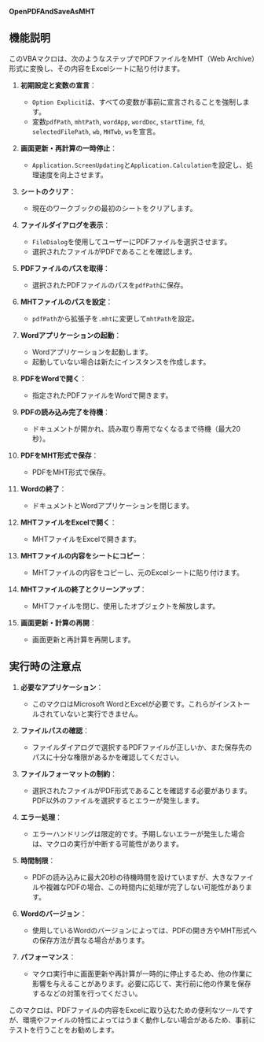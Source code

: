 **OpenPDFAndSaveAsMHT**
## 機能説明

このVBAマクロは、次のようなステップでPDFファイルをMHT（Web Archive）形式に変換し、その内容をExcelシートに貼り付けます。

1. **初期設定と変数の宣言**：
    - `Option Explicit`は、すべての変数が事前に宣言されることを強制します。
    - 変数`pdfPath`, `mhtPath`, `wordApp`, `wordDoc`, `startTime`, `fd`, `selectedFilePath`, `wb`, `MHTwb`, `ws`を宣言。

2. **画面更新・再計算の一時停止**：
    - `Application.ScreenUpdating`と`Application.Calculation`を設定し、処理速度を向上させます。

3. **シートのクリア**：
    - 現在のワークブックの最初のシートをクリアします。

4. **ファイルダイアログを表示**：
    - `FileDialog`を使用してユーザーにPDFファイルを選択させます。
    - 選択されたファイルがPDFであることを確認します。

5. **PDFファイルのパスを取得**：
    - 選択されたPDFファイルのパスを`pdfPath`に保存。

6. **MHTファイルのパスを設定**：
    - `pdfPath`から拡張子を`.mht`に変更して`mhtPath`を設定。

7. **Wordアプリケーションの起動**：
    - Wordアプリケーションを起動します。
    - 起動していない場合は新たにインスタンスを作成します。

8. **PDFをWordで開く**：
    - 指定されたPDFファイルをWordで開きます。

9. **PDFの読み込み完了を待機**：
    - ドキュメントが開かれ、読み取り専用でなくなるまで待機（最大20秒）。

10. **PDFをMHT形式で保存**：
    - PDFをMHT形式で保存。

11. **Wordの終了**：
    - ドキュメントとWordアプリケーションを閉じます。

12. **MHTファイルをExcelで開く**：
    - MHTファイルをExcelで開きます。

13. **MHTファイルの内容をシートにコピー**：
    - MHTファイルの内容をコピーし、元のExcelシートに貼り付けます。

14. **MHTファイルの終了とクリーンアップ**：
    - MHTファイルを閉じ、使用したオブジェクトを解放します。

15. **画面更新・計算の再開**：
    - 画面更新と再計算を再開します。

## 実行時の注意点

1. **必要なアプリケーション**：
    - このマクロはMicrosoft WordとExcelが必要です。これらがインストールされていないと実行できません。

2. **ファイルパスの確認**：
    - ファイルダイアログで選択するPDFファイルが正しいか、また保存先のパスに十分な権限があるかを確認してください。

3. **ファイルフォーマットの制約**：
    - 選択されたファイルがPDF形式であることを確認する必要があります。PDF以外のファイルを選択するとエラーが発生します。

4. **エラー処理**：
    - エラーハンドリングは限定的です。予期しないエラーが発生した場合は、マクロの実行が中断する可能性があります。

5. **時間制限**：
    - PDFの読み込みに最大20秒の待機時間を設けていますが、大きなファイルや複雑なPDFの場合、この時間内に処理が完了しない可能性があります。

6. **Wordのバージョン**：
    - 使用しているWordのバージョンによっては、PDFの開き方やMHT形式への保存方法が異なる場合があります。

7. **パフォーマンス**：
    - マクロ実行中に画面更新や再計算が一時的に停止するため、他の作業に影響を与えることがあります。必要に応じて、実行前に他の作業を保存するなどの対策を行ってください。

このマクロは、PDFファイルの内容をExcelに取り込むための便利なツールですが、環境やファイルの特性によってはうまく動作しない場合があるため、事前にテストを行うことをお勧めします。
